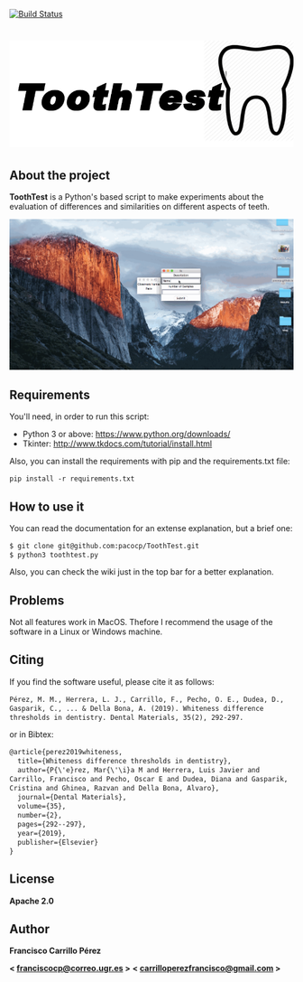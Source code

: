 [![Build Status](https://travis-ci.org/pacocp/ToothTest.svg?branch=master)](https://travis-ci.org/pacocp/ToothTest)

![Logo](https://github.com/pacocp/ToothTest/blob/master/Logo/logo.png)
============================

## About the project

**ToothTest** is a Python's based script to make experiments about the evaluation of differences and similarities on different aspects
of teeth.

![Program](https://github.com/pacocp/ToothTest/blob/master/images/toothtest.gif)
## Requirements

You'll need, in order to run this script:

- Python 3 or above: https://www.python.org/downloads/
- Tkinter: http://www.tkdocs.com/tutorial/install.html

Also, you can install the requirements with pip and the requirements.txt file:

```
pip install -r requirements.txt
```
## How to use it

You can read the documentation for an extense explanation, but a brief one:

```
$ git clone git@github.com:pacocp/ToothTest.git
$ python3 toothtest.py

```

Also, you can check the wiki just in the top bar for a better explanation.

## Problems

Not all features work in MacOS. Thefore I recommend the usage of the software in a Linux or Windows machine.

## Citing

If you find the software useful, please cite it as follows:

```
Pérez, M. M., Herrera, L. J., Carrillo, F., Pecho, O. E., Dudea, D., Gasparik, C., ... & Della Bona, A. (2019). Whiteness difference thresholds in dentistry. Dental Materials, 35(2), 292-297.
```

or in Bibtex: 

```
@article{perez2019whiteness,
  title={Whiteness difference thresholds in dentistry},
  author={P{\'e}rez, Mar{\'\i}a M and Herrera, Luis Javier and Carrillo, Francisco and Pecho, Oscar E and Dudea, Diana and Gasparik, Cristina and Ghinea, Razvan and Della Bona, Alvaro},
  journal={Dental Materials},
  volume={35},
  number={2},
  pages={292--297},
  year={2019},
  publisher={Elsevier}
}

```
## License

**Apache 2.0**

## Author

**Francisco Carrillo Pérez**

**< franciscocp@correo.ugr.es >** **< carrilloperezfrancisco@gmail.com >**
